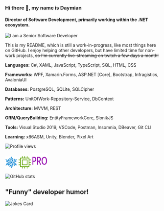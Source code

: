 ### Hi there 👋, my name is Daymian
#### Director of Software Development, primarily working within the .NET ecosystem.
![I am a Senior Software Developer](https://dmtomczyk.github.io/banner.png)

This is my README, which is still a work-in-progress, like most things here on GitHub. I enjoy helping other developers, but have limited time for non-work projects, ~~so I'm currently live-streaming on twitch a few days a month!~~

**Languages:** C#, XAML, JavaScript, TypeScript, SQL, HTML, CSS

**Frameworks:** WPF, Xamarin.Forms, ASP.NET [Core], Bootstrap, Infragistics, AvaloniaUI

**Databases:** PostgreSQL, SQLite, SQLCipher

**Patterns:** UnitOfWork-Repository-Service, DbContext

**Architecture:** MVVM, REST

**ORM/QueryBuilding:** EntityFrameworkCore, SlonikJS

**Tools:** Visual Studio 2019, VSCode, Postman, Insomnia, DBeaver, Git CLI

**Learning:** x86ASM, Unity, Blender, Pixel Art

![Profile views](https://gpvc.arturio.dev/dmtomczyk)  

<a href='https://archiveprogram.github.com/'><img src='https://raw.githubusercontent.com/acervenky/animated-github-badges/master/assets/acbadge.gif' width='40' height='40'></a> <a href='https://docs.github.com/en/developers'><img src='https://raw.githubusercontent.com/acervenky/animated-github-badges/master/assets/devbadge.gif' width='40' height='40'></a> <a href='https://github.com/pricing'><img src='https://raw.githubusercontent.com/acervenky/animated-github-badges/master/assets/pro.gif' width='50' height='50'></a>

![GitHub stats](https://github-readme-stats.vercel.app/api?username=dmtomczyk&show_icons=true&count_private=true)  

## "Funny" developer humor!
<img src="https://readme-jokes.vercel.app/api" alt="Jokes Card" />
